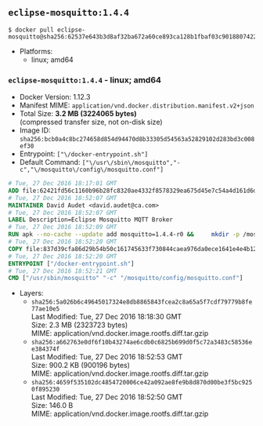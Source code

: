## `eclipse-mosquitto:1.4.4`

```console
$ docker pull eclipse-mosquitto@sha256:62537e643b3d8af32ba672a60ce893ca128b1fbaf03c90188074223e6ae1764f
```

-	Platforms:
	-	linux; amd64

### `eclipse-mosquitto:1.4.4` - linux; amd64

-	Docker Version: 1.12.3
-	Manifest MIME: `application/vnd.docker.distribution.manifest.v2+json`
-	Total Size: **3.2 MB (3224065 bytes)**  
	(compressed transfer size, not on-disk size)
-	Image ID: `sha256:bcb0a4c8bc274658d854d94470d8b33305d54563a52829102d283bd3c008ef30`
-	Entrypoint: `["\/docker-entrypoint.sh"]`
-	Default Command: `["\/usr\/sbin\/mosquitto","-c","\/mosquitto\/config\/mosquitto.conf"]`

```dockerfile
# Tue, 27 Dec 2016 18:17:01 GMT
ADD file:62421fd56c1160b96b28fc8320ae4332f8578329ea675d45e7c54a4d161d6d89 in / 
# Tue, 27 Dec 2016 18:52:07 GMT
MAINTAINER David Audet <david.audet@ca.com>
# Tue, 27 Dec 2016 18:52:07 GMT
LABEL Description=Eclipse Mosquitto MQTT Broker
# Tue, 27 Dec 2016 18:52:09 GMT
RUN apk --no-cache --update add mosquitto=1.4.4-r0 &&     mkdir -p /mosquitto/config /mosquitto/data /mosquitto/log &&     cp /etc/mosquitto/mosquitto.conf /mosquitto/config &&     chown -R mosquitto:mosquitto /mosquitto
# Tue, 27 Dec 2016 18:52:20 GMT
COPY file:837d39cfa86d29b54b50c161745633f730844caea976da0ece1641e4e4b122aa in / 
# Tue, 27 Dec 2016 18:52:20 GMT
ENTRYPOINT ["/docker-entrypoint.sh"]
# Tue, 27 Dec 2016 18:52:21 GMT
CMD ["/usr/sbin/mosquitto" "-c" "/mosquitto/config/mosquitto.conf"]
```

-	Layers:
	-	`sha256:5a026b6c49645017324e8db8865843fcea2c8a65a5f7cdf79779b8fe77ae10e5`  
		Last Modified: Tue, 27 Dec 2016 18:18:30 GMT  
		Size: 2.3 MB (2323723 bytes)  
		MIME: application/vnd.docker.image.rootfs.diff.tar.gzip
	-	`sha256:a662763e0df6f10b43274ae6cdb0c6825b699d0f5c72a3483c58536ee384374f`  
		Last Modified: Tue, 27 Dec 2016 18:52:53 GMT  
		Size: 900.2 KB (900196 bytes)  
		MIME: application/vnd.docker.image.rootfs.diff.tar.gzip
	-	`sha256:4659f535102dc4854720006ce42a092ae8fe9b8d870d00be3f5bc9250f895230`  
		Last Modified: Tue, 27 Dec 2016 18:52:50 GMT  
		Size: 146.0 B  
		MIME: application/vnd.docker.image.rootfs.diff.tar.gzip
